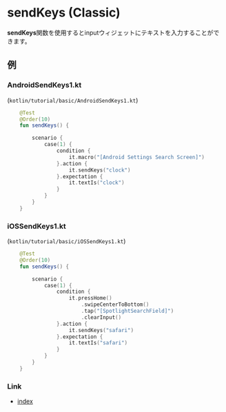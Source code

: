 # sendKeys (Classic)

**sendKeys**関数を使用するとinputウィジェットにテキストを入力することができます。

## 例

### AndroidSendKeys1.kt

(`kotlin/tutorial/basic/AndroidSendKeys1.kt`)

```kotlin
    @Test
    @Order(10)
    fun sendKeys() {

        scenario {
            case(1) {
                condition {
                    it.macro("[Android Settings Search Screen]")
                }.action {
                    it.sendKeys("clock")
                }.expectation {
                    it.textIs("clock")
                }
            }
        }
    }
```

### iOSSendKeys1.kt

(`kotlin/tutorial/basic/iOSSendKeys1.kt`)

```kotlin
    @Test
    @Order(10)
    fun sendKeys() {

        scenario {
            case(1) {
                condition {
                    it.pressHome()
                        .swipeCenterToBottom()
                        .tap("[SpotlightSearchField]")
                        .clearInput()
                }.action {
                    it.sendKeys("safari")
                }.expectation {
                    it.textIs("safari")
                }
            }
        }
    }
```

### Link

- [index](../../../index_ja.md)


